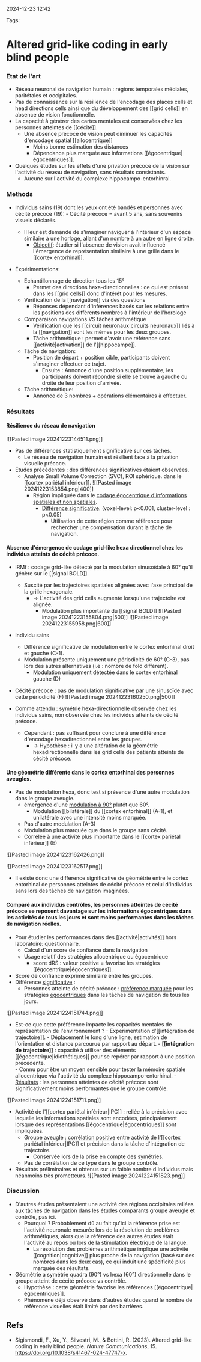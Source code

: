2024-12-23 12:42


Tags:

# Altered grid-like coding in early blind people


### Etat de l'art 

- Réseau neuronal de navigation humain : régions temporales médiales, paritétales et occipitales.
- Pas de connaissance sur la résilience de l'encodage des places cells et head directions cells ainsi que du développement des [[grid cells]] en absence de vision fonctionnelle.
- La capacité à générer des cartes mentales est conservées chez les personnes atteintes de [[cécité]].
	- Une absence précoce de vision peut diminuer les capacités d'encodage spatial [[allocentrique]] 
		- Moins bonne estimation des distances
		- Dépendance plus marquée aux informations [[égocentrique|égocentriques]].
- Quelques études sur les effets d'une privation précoce de la vision sur l'activité du réseau de navigation, sans résultats consistants.
	- Aucune sur l'activité du complexe hippocampo-entorhinral.

### Methods

- Individus sains (19) dont les yeux ont été bandés et personnes avec cécité précoce (19):
		- Cécité précoce = avant 5 ans, sans souvenirs visuels déclarés.
	- Il leur est demandé de s'imaginer naviguer à l'intérieur d'un espace similaire à une horloge, allant d'un nombre à un autre en ligne droite.
		- <u>Objectif</u>: étudier si l'absence de vision avait influencé l'émergence de représentation similaire à une grille dans le [[cortex entorhinal]].

- Expérimentations:
	- Echantillonnage de direction tous les 15°
		- Permet des directions hexa-directionnelles : ce qui est présent dans les [[grid cells]] donc d'intérêt pour les mesures.
	- Vérification de la [[navigation]] via des questions 
		- Réponses  dépendant d'inférences basés sur les relations entre les positions des différents nombres à l'intérieur de l'horologe
	- Comparaison navigations VS tâches arithmétique
		- Vérification que les [[circuit neuronaux|circuits neuronaux]] liés à la [[navigation]] sont les mêmes pour les deux groupes. 
		- Tâche arithmétique : permet d'avoir une référence sans [[activité|activation]] de l'[[hippocampe]]. 
	- Tâche de navigation:
		- Position de départ + position cible, participants doivent s'imaginer effectuer ce trajet.
			- Ensuite : Annonce d'une position supplémentaire, les participants doivent répondre si elle se trouve à gauche ou droite de leur position d'arrivée.
	- Tâche arithmétique:
		- Annonce de 3 nombres + opérations élémentaires à effectuer.

### Résultats 

#### Résilience du réseau de navigation 

![[Pasted image 20241223144511.png]]


-  Pas de différences statistiquement significative sur ces tâches.
	- Le réseau de navigation humain est résilient face à la privation visuelle précoce.
- Etudes précédentes : des différences significatives étaient observées. 
	- Analyse Small Volume Correction (SVC), ROI sphérique. dans le [[cortex pariétal inférieur]].
	![[Pasted image 20241223153854.png|400]]
		- Région impliquée dans le <u>codage égocentrique d'informations spatiales et non spatiales</u>.
			- <u>Différence significative</u>. (voxel-level: p<0.001, cluster-level : p<0.05)
				- Utilisation de cette région comme référence pour rechercher une compensation durant la tâche de navigation.


#### Absence d'émergence de codage grid-like hexa directionnel chez les individus atteints de cécité précoce. 

- IRMf : codage grid-like détecté par la modulation sinusoïdale à 60° qu'il génère sur le [[signal BOLD]].
	- Suscité par les trajectoires spatiales alignées avec l'axe principal de la grille hexagonale. 
		- -> L'activité des grid cells augmente lorsqu'une trajectoire est alignée.
			- Modulation plus importante du [[signal BOLD]] 
![[Pasted image 20241223155804.png|500]]
![[Pasted image 20241223155958.png|600]]
- Individu sains
	- Différence significative de modulation entre le cortex entorhinal droit et gauche (C-1).
	- Modulation présente uniquement une périodicité de 60° (C-3), pas lors des autres alternatives (i.e : nombre de fold différent).
		- Modulation uniquement détectée dans le cortex entorhinal gauche (D)
- Cécité précoce : pas de modulation significative par une sinusoïde avec cette périodicité (F)
![[Pasted image 20241223160250.png|500]]

- Comme attendu : symétrie hexa-directionnelle observée chez les individus sains, non observée chez les individus atteints de cécité précoce.
	- Cependant : pas suffisant pour conclure à une différence d'encodage hexadirectionnel entre les groupes. 
		- -> Hypothèse : il y a une altération de la géométrie hexadirectionnelle dans les grid cells des patients atteints de cécité précoce.

#### Une géométrie différente dans le cortex entorhinal des personnes aveugles. 

- Pas de modulation hexa, donc test si présence d'une autre modulation dans le groupe aveugle.
	- émergence d'une <u>modulation à 90°</u> plutôt que 60°.
		- Modulation [[bilatérale]] du [[cortex entorhinal]] (A-1), et unilatérale avec une intensité moins marquée.
	- Pas d'autre modulation (A-3)
	- Modulation plus marquée que dans le groupe sans cécité.
	- Corrélée à une  activité plus importante dans le [[cortex pariétal inférieur]] (E)

![[Pasted image 20241223162426.png]]

![[Pasted image 20241223162517.png]]


- Il existe donc une différence significative de géométrie entre le cortex entorhinal de personnes atteintes de cécité précoce  et celui d'individus sans lors des tâches de navigation imaginées. 

#### Comparé aux individus contrôles, les personnes atteintes de cécité précoce se reposent davantage sur les informations égocentriques dans les activités de tous les jours et sont moins performantes dans les tâches de navigation réelles. 

- Pour étudier les performances dans des [[activité|activités]] hors laboratoire: questionnaire. 
	- Calcul d'un score de confiance dans la navigation
	- Usage relatif des stratégies allocentrique ou égocentrique
		- score dRS : valeur positive = favorise les stratégies [[égocentrique|égocentriques]].
- Score de confiance exprimé similaire entre les groupes. 
- Différence <u>significative</u> :
	- Personnes atteinte de cécité précoce : <u>préférence marquée</u> pour les stratégies <u>égocentriques</u> dans les tâches de navigation de tous les jours. 

![[Pasted image 20241224151744.png]]

- Est-ce que cette préférence impacte les capacités mentales de représentation de l'environnement ? 
		- Expérimentation d'[[intégration de trajectoire]].
			- Déplacement le long d'une ligne, estimation de l'orientation et distance parcourue par rapport au départ. 
			- **[[intégration de trajectoire]]** : capacité à utiliser des éléments [[égocentrique|idiothétiques]] pour se repérer par rapport à une position précédente.  
				- Connu pour être un moyen sensible pour tester la mémoire spatiale allocentrique via l'activité du complexe hippocampo-entorhinal.
		- <u>Résultats</u> : les personnes atteintes de cécité précoce sont significativement moins performantes que le groupe contrôle. 

![[Pasted image 20241224151711.png]]
- Activité de l'[[cortex pariétal inférieur|IPC]] : reliée à la précision avec laquelle les informations spatiales sont encodées, principalement lorsque des représentations [[égocentrique|égocentriques]] sont impliquées. 
	- Groupe aveugle : <u>corrélation positive</u> entre activité de l'[[cortex pariétal inférieur|IPC]] et précision dans la tâche d'intégration de trajectoire. 
		- Conservée lors de la prise en compte des symétries. 
	- Pas de corrélation de ce type dans le groupe contrôle. 
- Résultats préliminaires et obtenus sur un faible nombre d'individus mais néanmoins très prometteurs. 
![[Pasted image 20241224151823.png]]


### Discussion

- D'autres études présentaient une activité des régions occipitales reliées aux tâches de navigation dans les études comparants groupe aveugle et contrôle, pas ici.
	- Pourquoi ? Probablement dû au fait qu'ici la référence prise est l'activité neuronale mesurée lors de la résolution de problèmes arithmétiques, alors que la référence des autres études était l'activité au repos ou lors de la stimulation électrique de la langue. 
		- La résolution des problèmes arithmétique implique une activité [[cognition|cognitive]] plus proche de la navigation (basé sur des nombres dans les deux cas), ce qui induit une spécificité plus marquée des résultats.
- Géométrie a symétrie quadra (90°) vs hexa (60°) directionnelle dans le groupe atteint de cécité précoce  vs contrôle. 
	- Hypothèse : cette géométrie favorise les références [[égocentrique|égocentriques]].
	- Phénomène déjà observé dans d'autres études quand le nombre de référence visuelles était limité par des barrières.
## Refs

- Sigismondi, F., Xu, Y., Silvestri, M., & Bottini, R. (2023). Altered grid-like coding in early blind people. _Nature Communications_, 15. https://doi.org/10.1038/s41467-024-47747-x.
